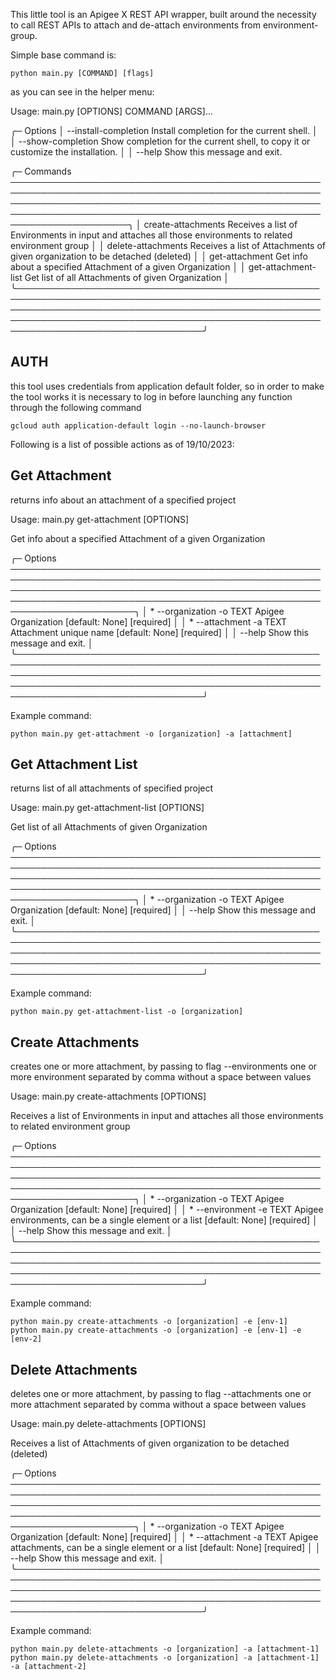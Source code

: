 This little tool is an Apigee X REST API wrapper, built around the necessity to call REST APIs to attach and de-attach environments from environment-group.

Simple base command is:
```shell
python main.py [COMMAND] [flags]
```

as you can see in the helper menu: 

 Usage: main.py [OPTIONS] COMMAND [ARGS]...                                                                                                                                                                                             
                                                                                                                                                                                                                                        
╭─ Options 
│ --install-completion          Install completion for the current shell.                                                                                                                                                              │
│ --show-completion             Show completion for the current shell, to copy it or customize the installation.                                                                                                                       │
│ --help                        Show this message and exit.                                                                                                                                                                            

╭─ Commands ───────────────────────────────────────────────────────────────────────────────────────────────────────────────────────────────────────────────────────────────────────────────────────────────────────────────────────────╮
│ create-attachments                    Receives a list of Environments in input and attaches all those environments to related environment group                                                                                      │
│ delete-attachments                    Receives a list of Attachments of given organization to be detached (deleted)                                                                                                                  │
│ get-attachment                        Get info about a specified Attachment of a given Organization                                                                                                                                  │
│ get-attachment-list                   Get list of all Attachments of given Organization                                                                                                                                              │
╰──────────────────────────────────────────────────────────────────────────────────────────────────────────────────────────────────────────────────────────────────────────────────────────────────────────────────────────────────────╯

## AUTH

this tool uses credentials from application default folder, so in order to make the tool works it is necessary to log in before launching any function through the following command
```shell
gcloud auth application-default login --no-launch-browser
```


Following is a list of possible actions as of 19/10/2023:

## Get Attachment

returns info about an attachment of a specified project
                                                                                                                                                                                                                                        
 Usage: main.py get-attachment [OPTIONS]                                                                                                                                                                                                
                                                                                                                                                                                                                                        
 Get info about a specified Attachment of a given Organization                                                                                                                                                                          
                                                                                                                                                                                                                                        
╭─ Options ────────────────────────────────────────────────────────────────────────────────────────────────────────────────────────────────────────────────────────────────────────────────────────────────────────────────────────────╮
│ *  --organization  -o      TEXT  Apigee Organization [default: None] [required]                                                                                                                                                      │
│ *  --attachment    -a      TEXT  Attachment unique name [default: None] [required]                                                                                                                                                   │
│    --help                        Show this message and exit.                                                                                                                                                                         │
╰──────────────────────────────────────────────────────────────────────────────────────────────────────────────────────────────────────────────────────────────────────────────────────────────────────────────────────────────────────╯

Example command:
```shell
python main.py get-attachment -o [organization] -a [attachment]
```


## Get Attachment List

returns list of all attachments of specified project
                                                                                                                                                                                                                                        
 Usage: main.py get-attachment-list [OPTIONS]                                                                                                                                                                                           
                                                                                                                                                                                                                                        
 Get list of all Attachments of given Organization                                                                                                                                                                                      
                                                                                                                                                                                                                                        
╭─ Options ────────────────────────────────────────────────────────────────────────────────────────────────────────────────────────────────────────────────────────────────────────────────────────────────────────────────────────────╮
│ *  --organization  -o      TEXT  Apigee Organization [default: None] [required]                                                                                                                                                      │
│    --help                        Show this message and exit.                                                                                                                                                                         │
╰──────────────────────────────────────────────────────────────────────────────────────────────────────────────────────────────────────────────────────────────────────────────────────────────────────────────────────────────────────╯

Example command:
```shell
python main.py get-attachment-list -o [organization]
```

## Create Attachments

creates one or more attachment, by passing to flag --environments one or more environment separated by comma without a space between values
                                                                                                                                                                                                                                        
 Usage: main.py create-attachments [OPTIONS]                                                                                                                                                                                            
                                                                                                                                                                                                                                        
 Receives a list of Environments in input and attaches all those environments to related environment group                                                                                                                              
                                                                                                                                                                                                                                        
╭─ Options ────────────────────────────────────────────────────────────────────────────────────────────────────────────────────────────────────────────────────────────────────────────────────────────────────────────────────────────╮
│ *  --organization  -o      TEXT  Apigee Organization [default: None] [required]                                                                                                                                                      │
│ *  --environment   -e      TEXT  Apigee environments, can be a single element or a list [default: None] [required]                                                                                                                   │
│    --help                        Show this message and exit.                                                                                                                                                                         │
╰──────────────────────────────────────────────────────────────────────────────────────────────────────────────────────────────────────────────────────────────────────────────────────────────────────────────────────────────────────╯

Example command:
```shell
python main.py create-attachments -o [organization] -e [env-1]
python main.py create-attachments -o [organization] -e [env-1] -e [env-2]
```

## Delete Attachments

deletes one or more attachment, by passing to flag --attachments one or more attachment separated by comma without a space between values
                                                                                                                                                                                                                                        
 Usage: main.py delete-attachments [OPTIONS]                                                                                                                                                                                            
                                                                                                                                                                                                                                        
 Receives a list of Attachments of given organization to be detached (deleted)                                                                                                                                                          
                                                                                                                                                                                                                                        
╭─ Options ────────────────────────────────────────────────────────────────────────────────────────────────────────────────────────────────────────────────────────────────────────────────────────────────────────────────────────────╮
│ *  --organization  -o      TEXT  Apigee Organization [default: None] [required]                                                                                                                                                      │
│ *  --attachment    -a      TEXT  Apigee attachments, can be a single element or a list [default: None] [required]                                                                                                                    │
│    --help                        Show this message and exit.                                                                                                                                                                         │
╰──────────────────────────────────────────────────────────────────────────────────────────────────────────────────────────────────────────────────────────────────────────────────────────────────────────────────────────────────────╯

Example command:
```shell
python main.py delete-attachments -o [organization] -a [attachment-1]
python main.py delete-attachments -o [organization] -a [attachment-1] -a [attachment-2]
```

